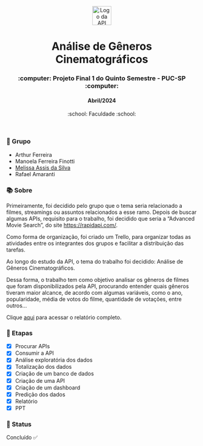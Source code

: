 <p align="center">
<a href="https://rapidapi.com/jakash1997/api/advanced-movie-search"><img src="https://github.com/maafinotti/analise_de_generos_cinematograficos/assets/106084544/e62574e6-8ee5-4fc6-855c-c00ba4afcdb8" alt="Logo da API" height="50px"></a>
</p>

<h1 align="center">Análise de Gêneros Cinematográficos</h1>

<h3 align="center">:computer: Projeto Final 1 do Quinto Semestre - PUC-SP :computer: </h3>
<h4 align="center">Abril/2024</h4>
<p align='center'> :school: Faculdade :school: </p>
 
  </br>
  
### :dancers: Grupo
- Arthur Ferreira
- Manoela Ferreira Finotti
- [Melissa Assis da Silva](https://github.com/melassiss)
- Rafael Amaranti
  
### :books: Sobre
Primeiramente, foi decidido pelo grupo que o tema seria relacionado a filmes, streamings ou assuntos relacionados a esse ramo. Depois de buscar algumas APIs, requisito para o trabalho, foi decidido que seria a “Advanced Movie Search”, do site https://rapidapi.com/. 

Como forma de organização, foi criado um Trello, para organizar todas as atividades entre os integrantes dos grupos e facilitar a distribuição das tarefas. 

Ao longo do estudo da API, o tema do trabalho foi decidido: Análise de Gêneros Cinematográficos. 

Dessa forma, o trabalho tem como objetivo analisar os gêneros de filmes que foram disponibilizados pela API, procurando entender quais gêneros tiveram maior alcance, de acordo com algumas variáveis, como o ano, popularidade, média de votos do filme, quantidade de votações, entre outros…

Clique [aqui](https://github.com/maafinotti/analise_de_generos_cinematograficos/blob/main/An%C3%A1lise%20de%20G%C3%AAneros%20Cinematogr%C3%A1ficos.pdf) para acessar o relatório completo.

### :bookmark_tabs: Etapas
- [x] Procurar APIs
- [x] Consumir a API
- [x] Análise exploratória dos dados
- [X] Totalização dos dados
- [x] Criação de um banco de dados
- [x] Criação de uma API
- [x] Criação de um dashboard
- [x] Predição dos dados
- [x] Relatório
- [x] PPT

### :eyes: Status
Concluído :white_check_mark:

